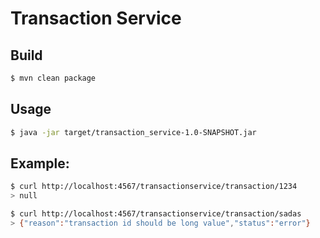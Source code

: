 # Transaction Service

## Build
~~~bash
$ mvn clean package
~~~

## Usage
~~~bash
$ java -jar target/transaction_service-1.0-SNAPSHOT.jar
~~~

## Example:
~~~bash
$ curl http://localhost:4567/transactionservice/transaction/1234
> null

$ curl http://localhost:4567/transactionservice/transaction/sadas
> {"reason":"transaction id should be long value","status":"error"}
~~~